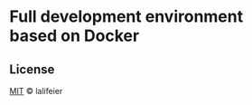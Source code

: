 # Full development environment based on Docker

## License

[MIT](https://github.com/lalifeier/docker-environment/blob/main/LICENSE) © lalifeier
